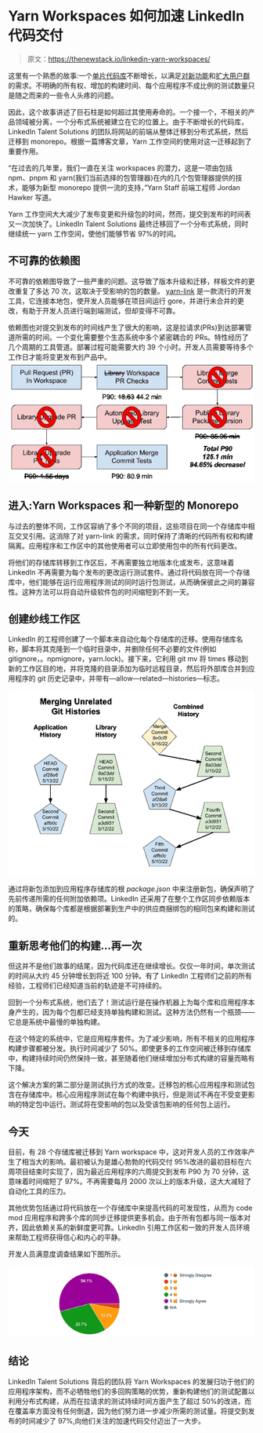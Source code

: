 # Yarn Workspaces 如何加速 LinkedIn 代码交付

> 原文：<https://thenewstack.io/linkedin-yarn-workspaces/>

这里有一个熟悉的故事:一个[单片代码库](https://thenewstack.io/has-monolithic-architecture-gotten-a-bad-rap/)不断增长，以满足[对新功能](https://thenewstack.io/what-to-do-when-you-dont-have-time-to-test-your-microservices/)和[扩大用户群](https://thenewstack.io/how-to-support-a-million-users-on-your-website-a-success-story/)的需求。不明确的所有权、增加的构建时间、每个应用程序不成比例的测试数量只是随之而来的一些令人头疼的问题。

因此，这个故事讲述了巨石柱是如何超过其使用寿命的。一个接一个，不相关的产品领域被分离，一个分布式系统被建立在它的位置上。由于不断增长的代码库，LinkedIn Talent Solutions 的团队将网站的前端从整体迁移到分布式系统，然后迁移到 monorepo。根据一篇博客文章，Yarn 工作空间的使用对这一迁移起到了重要作用。

“在过去的几年里，我们一直在关注 workspaces 的潜力，这是一项由包括 npm、pnpm 和 yarn(我们当前选择的包管理器)在内的几个包管理器提供的技术，能够为新型 monorepo 提供一流的支持，”Yarn Staff 前端工程师 Jordan Hawker 写道。

Yarn 工作空间大大减少了发布变更和升级包的时间，然而，提交到发布的时间表又一次加快了。LinkedIn Talent Solutions 最终迁移回了一个分布式系统，同时继续统一 yarn 工作空间，使他们能够节省 97%的时间。

## **不可靠的依赖图**

不可靠的依赖图导致了一些严重的问题。这导致了版本升级和迁移，样板文件的更改重复了多达 70 次，这取决于受影响的包的数量。 [yarn-link](https://classic.yarnpkg.com/lang/en/docs/cli/link/) 是一款流行的开发工具，它连接本地包，使开发人员能够在项目间运行 gore，并进行未合并的更改，有助于开发人员进行端到端测试，但却变得不可靠。

依赖图也对提交到发布的时间线产生了很大的影响，这是拉请求(PRs)到达部署管道所需的时间。一个变化需要整个生态系统中多个紧密耦合的 PRs。特性经历了几个周期的工具管道。部署过程可能需要大约 39 个小时。开发人员需要等待多个工作日才能将变更发布到产品中。![](img/e6ee4a92b5bf4ce27e91e1fc44467e61.png)

## **进入:Yarn Workspaces 和一种新型的 Monorepo**

与过去的整体不同，工作区容纳了多个不同的项目，这些项目在同一个存储库中相互交叉引用。这消除了对 yarn-link 的需求，同时保持了清晰的代码所有权和构建隔离。应用程序和工作区中的其他使用者可以立即使用包中的所有代码更改。

将他们的存储库转移到工作区后，不再需要独立地版本化或发布，这意味着 LinkedIn 不再需要为每个发布的更改运行测试套件。通过将代码放在同一个存储库中，他们能够在运行应用程序测试的同时运行包测试，从而确保彼此之间的兼容性。这种方法可以将自动升级软件包的时间缩短到不到一天。

## **创建纱线工作区**

LinkedIn 的工程师创建了一个脚本来自动化每个存储库的迁移。使用存储库名称，脚本将其克隆到一个临时目录中，并删除任何不必要的文件(例如 gitignore，。npmignore，yarn.lock)。接下来，它利用 git mv 将 times 移动到新的工作区目的地，并将克隆的目录添加为临时远程目录，然后将外部库合并到应用程序的 git 历史记录中，并带有—allow—related—histories—标志。

![](img/90bb138ca731b44039b057a34dee7910.png)

通过将新包添加到应用程序存储库的根 *package.json* 中来注册新包，确保声明了先前传递所需的任何附加依赖项。LinkedIn 还采用了在整个工作区同步依赖版本的策略，确保每个库都是根据部署到生产中的供应商捆绑包的相同包来构建和测试的。

## **重新思考他们的构建…再一次**

但这并不是他们故事的结尾，因为代码库还在继续增长。仅仅一年时间，单次测试的时间从大约 45 分钟增长到将近 100 分钟。有了 LinkedIn 工程师们之前的所有经验，工程师们已经知道当前的轨迹是不可持续的。

回到一个分布式系统，他们去了！测试运行是在操作机器上为每个库和应用程序本身产生的，因为每个包都已经支持单独构建和测试。这种方法仍然有一个瓶颈——它总是系统中最慢的单独构建。

在这个特定的系统中，它是应用程序套件。为了减少影响，所有不相关的应用程序构建步骤都被分发。执行时间减少了 50%。即使更多的工作空间被迁移到存储库中，构建持续时间仍然保持一致，甚至随着他们继续增加分布式构建的容量而略有下降。

这个解决方案的第二部分是测试执行方式的改变。迁移包的核心应用程序和测试包含在存储库中。核心应用程序测试在每个构建中执行，但是测试不再在不受变更影响的特定包中运行。测试将在受影响的包以及受该包影响的任何包上运行。

## **今天**

目前，有 28 个存储库被迁移到 Yarn workspace 中，这对开发人员的工作效率产生了相当大的影响。最初被认为是雄心勃勃的代码交付 95%改进的最初目标在六周项目结束时实现了，因为最近应用程序的六周提交到发布 P90 为 70 分钟，这意味着时间缩短了 97%。不再需要每月 2000 次以上的版本升级，这大大减轻了自动化工具的压力。

其他优势包括通过将代码放在一个存储库中来提高代码的可发现性，从而为 code mod 应用程序和跨多个库的同步迁移提供更多机会。由于所有包都与同一版本对齐，因此依赖关系的新鲜度更可靠。LinkedIn 引用工作区和一致的开发人员环境来帮助工程师获得信心和内心的平静。

开发人员满意度调查结果如下图所示。

![](img/372846713e09b8422fda4e6bdee51ded.png)

## **结论**

LinkedIn Talent Solutions 背后的团队将 Yarn Workspaces 的发展归功于他们的应用程序架构，而不必牺牲他们的多回购策略的优势，重新构建他们的测试配置以利用分布式构建，从而在拉请求的测试持续时间方面产生了超过 50%的改进，而在覆盖率方面没有任何倒退，因为他们努力进一步减少所需的测试量。将提交到发布的时间减少了 97%,向他们关注的加速代码交付迈出了一大步。

<svg xmlns:xlink="http://www.w3.org/1999/xlink" viewBox="0 0 68 31" version="1.1"><title>Group</title> <desc>Created with Sketch.</desc></svg>